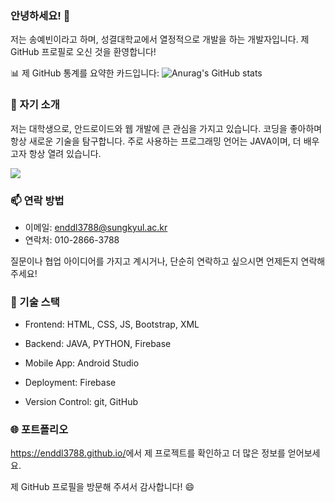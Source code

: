 ### 안녕하세요! 👋

저는 송예빈<!--이름-->이라고 하며, 성결대학교<!--직장-->에서 열정적으로 개발을 하는 개발자입니다. 제 GitHub 프로필로 오신 것을 환영합니다!

📊 제 GitHub 통계를 요약한 카드입니다:
![Anurag's GitHub stats](https://github-readme-stats.vercel.app/api?username=enddl3788&show_icons=true&theme=dark)

### 📝 자기 소개

저는 대학생<!--직업-->으로, 안드로이드와 웹 개발<!--관심사-->에 큰 관심을 가지고 있습니다. 코딩을 좋아하며 항상 새로운 기술을 탐구합니다. 주로 사용하는 프로그래밍 언어는 JAVA<!--개발언어-->이며, 더 배우고자 항상 열려 있습니다.

<img src="https://img.shields.io/badge/Heroku-430098?style=flat-square&logo=Heroku&logoColor=white"/>

<!--
### 🌱 현재 작업 중인 프로젝트

저는 현재 [프로젝트/작업 제목]에서 작업 중이며, 이 프로젝트에서는 [프로젝트/작업 간단한 설명]을 하고 있습니다. 이 프로젝트에 대한 기대는 [왜 기대하고 있는지]입니다.
-->

### 📫 연락 방법

- 이메일: enddl3788@sungkyul.ac.kr
- 연락처: 010-2866-3788

질문이나 협업 아이디어를 가지고 계시거나, 단순히 연락하고 싶으시면 언제든지 연락해 주세요!

### 🔧 기술 스택

<!--프론트엔드-->
- Frontend: HTML, CSS, JS, Bootstrap, XML
<!--백엔드-->
- Backend: JAVA, PYTHON, Firebase
<!--모바일 앱-->
- Mobile App: Android Studio
<!--배포-->
- Deployment: Firebase
<!--버전관리도구-->
- Version Control: git, GitHub
<!--
- Communication: [자격증]
-->

### 🌐 포트폴리오

https://enddl3788.github.io/<!--포트폴리오 웹 링크-->에서 제 프로젝트를 확인하고 더 많은 정보를 얻어보세요.

제 GitHub 프로필을 방문해 주셔서 감사합니다! 😄
